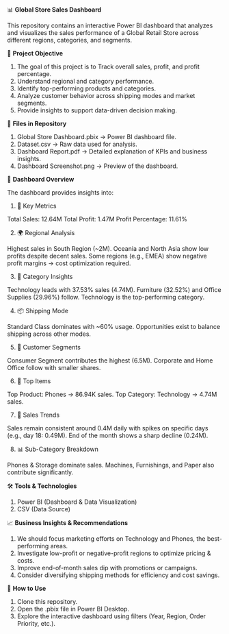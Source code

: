 
📊 **Global Store Sales Dashboard**

This repository contains an interactive Power BI dashboard that analyzes and visualizes the sales performance of a Global Retail Store across different regions, categories, and segments.

🚀 **Project Objective**

1. The goal of this project is to Track overall sales, profit, and profit percentage.
2. Understand regional and category performance.
3. Identify top-performing products and categories.
4. Analyze customer behavior across shipping modes and market segments.
5. Provide insights to support data-driven decision making.

📂 **Files in Repository**

1. Global Store Dashboard.pbix → Power BI dashboard file.
2. Dataset.csv → Raw data used for analysis.
3. Dashboard Report.pdf → Detailed explanation of KPIs and business insights.
4. Dashboard Screenshot.png → Preview of the dashboard.

📸 **Dashboard Overview**

The dashboard provides insights into:

1. 🔑 Key Metrics

Total Sales: 12.64M
Total Profit: 1.47M
Profit Percentage: 11.61%

2. 🌍 Regional Analysis

Highest sales in South Region (~2M).
Oceania and North Asia show low profits despite decent sales.
Some regions (e.g., EMEA) show negative profit margins → cost optimization required.

3. 🛒 Category Insights

Technology leads with 37.53% sales (4.74M).
Furniture (32.52%) and Office Supplies (29.96%) follow.
Technology is the top-performing category.

4. 📦 Shipping Mode

Standard Class dominates with ~60% usage.
Opportunities exist to balance shipping across other modes.

5. 👥 Customer Segments

Consumer Segment contributes the highest (6.5M).
Corporate and Home Office follow with smaller shares.

6. 📱 Top Items

Top Product: Phones → 86.94K sales.
Top Category: Technology → 4.74M sales.

7. 📅 Sales Trends

Sales remain consistent around 0.4M daily with spikes on specific days (e.g., day 18: 0.49M).
End of the month shows a sharp decline (0.24M).

8. 📊 Sub-Category Breakdown

Phones & Storage dominate sales.
Machines, Furnishings, and Paper also contribute significantly.


🛠️ **Tools \& Technologies**

1. Power BI (Dashboard \& Data Visualization)
2. CSV (Data Source)

📈 **Business Insights \& Recommendations**

1. We should focus marketing efforts on Technology and Phones, the best-performing areas.
2. Investigate low-profit or negative-profit regions to optimize pricing \& costs.
3. Improve end-of-month sales dip with promotions or campaigns.
4. Consider diversifying shipping methods for efficiency and cost savings.

📌 **How to Use**

1. Clone this repository.
2. Open the .pbix file in Power BI Desktop.
3. Explore the interactive dashboard using filters (Year, Region, Order Priority, etc.).


